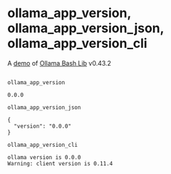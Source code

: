 # ollama_app_version, ollama_app_version_json, ollama_app_version_cli

A [demo](../README.md#demos) of [Ollama Bash Lib](https://github.com/attogram/ollama-bash-lib) v0.43.2
```

ollama_app_version

0.0.0

ollama_app_version_json

{
  "version": "0.0.0"
}

ollama_app_version_cli

ollama version is 0.0.0
Warning: client version is 0.11.4
```
